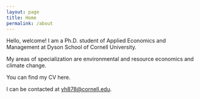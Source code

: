 ```yaml
---
layout: page
title: Home
permalink: /about
---
```


Hello, welcome! I am a Ph.D. student of Applied Economics and Management at Dyson School of Cornell University.

My areas of specialization are environmental and resource economics and climate change.

You can find my CV here. 

I can be contacted at yh878@cornell.edu.
